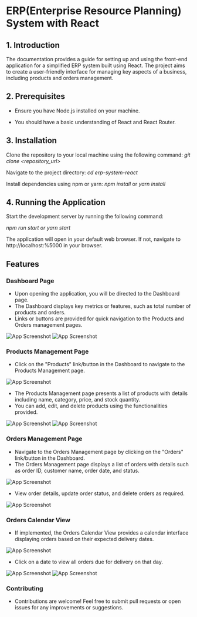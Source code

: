 # ERP(Enterprise Resource Planning) System with React

## 1. Introduction

The documentation provides a guide for setting up and using the front-end application for a simplified ERP system built using React. The project aims to create a user-friendly interface for managing key aspects of a business, including products and orders management.

## 2. Prerequisites

- Ensure you have Node.js installed on your machine.

- You should have a basic understanding of React and React Router.

## 3. Installation

Clone the repository to your local machine using the following command: *git clone <repository_url>*

Navigate to the project directory: *cd erp-system-react*

Install dependencies using npm or yarn: *npm install* or *yarn install*

## 4. Running the Application

Start the development server by running the following command: 

*npm run start or yarn start*

The application will open in your default web browser. If not, navigate to http://localhost:%5000 in your browser.



## Features

### Dashboard Page

- Upon opening the application, you will be directed to the Dashboard page.
- The Dashboard displays key metrics or features, such as total number of products and orders.
- Links or buttons are provided for quick navigation to the Products and Orders management pages.
  
![App Screenshot](https://github.com/piyush21g/erppk/blob/main/Screenshots/Screenshot%202024-03-14%20145127.png)
![App Screenshot](https://github.com/piyush21g/erppk/blob/main/Screenshots/Screenshot%202024-03-14%20145820.png)

### Products Management Page

- Click on the "Products" link/button in the Dashboard to navigate to the Products Management page.
  
![App Screenshot](https://github.com/piyush21g/erppk/blob/main/Screenshots/Screenshot%202024-03-14%20150245.png)

- The Products Management page presents a list of products with details including name, category, price, and stock quantity.
- You can add, edit, and delete products using the functionalities provided.
  
![App Screenshot](https://github.com/piyush21g/erppk/blob/main/Screenshots/Screenshot%202024-03-14%20150327.png)
![App Screenshot](https://github.com/piyush21g/erppk/blob/main/Screenshots/Screenshot%202024-03-14%20150347.png)

### Orders Management Page

- Navigate to the Orders Management page by clicking on the "Orders" link/button in the Dashboard.
- The Orders Management page displays a list of orders with details such as order ID, customer name, order date, and status.
  
![App Screenshot](https://github.com/piyush21g/erppk/blob/main/Screenshots/Screenshot%202024-03-14%20145912.png)

- View order details, update order status, and delete orders as required.
  
![App Screenshot](https://github.com/piyush21g/erppk/blob/main/Screenshots/Screenshot%202024-03-14%20155439.png)

### Orders Calendar View

- If implemented, the Orders Calendar View provides a calendar interface displaying orders based on their expected delivery dates.
  
![App Screenshot](https://github.com/piyush21g/erppk/blob/main/Screenshots/Screenshot%202024-03-14%20150127.png)

- Click on a date to view all orders due for delivery on that day.
  
![App Screenshot](https://github.com/piyush21g/erppk/blob/main/Screenshots/Screenshot%202024-03-14%20152039.png)
![App Screenshot](https://github.com/piyush21g/erppk/blob/main/Screenshots/Screenshot%202024-03-14%20150218.png)

### Contributing

- Contributions are welcome! Feel free to submit pull requests or open issues for any improvements or suggestions.
